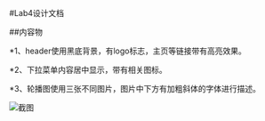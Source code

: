 #Lab4设计文档

##内容物

*1、header使用黑底背景，有logo标志，主页等链接带有高亮效果。

*2、下拉菜单内容居中显示，带有相关图标。

*3、轮播图使用三张不同图片，图片中下方有加粗斜体的字体进行描述。

![截图](https://github.com/fate1930/SOFT130002_lab/blob/master/lab4/images/截图.PNG)

